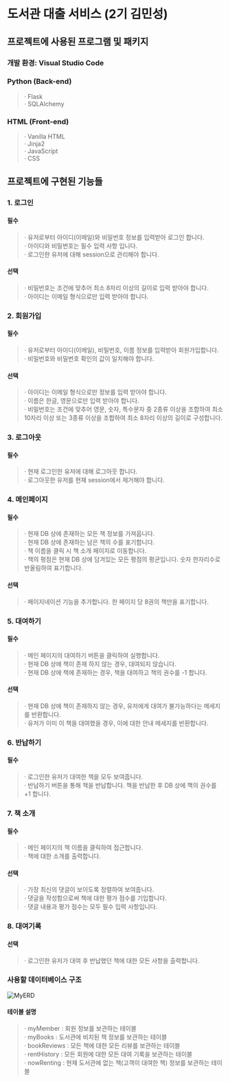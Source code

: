도서관 대출 서비스 (2기 김민성)
============================

## 프로젝트에 사용된 프로그램 및 패키지

### 개발 환경: Visual Studio Code

### Python (Back-end)
> · Flask       
> · SQLAlchemy       

### HTML (Front-end)
> · Vanilla HTML          
> · Jinja2           
> · JavaScript          
> · CSS           

## 프로젝트에 구현된 기능들

### 1. 로그인

#### 필수

> · 유저로부터 아이디(이메일)와 비밀번호 정보를 입력받아 로그인 합니다.      
> · 아이디와 비밀번호는 필수 입력 사항 입니다.         
> · 로그인한 유저에 대해 session으로 관리해야 합니다.           

#### 선택

> · 비밀번호는 조건에 맞추어 최소 8자리 이상의 길이로 입력 받아야 합니다.          
> · 아이디는 이메일 형식으로만 입력 받아야 합니다.        

### 2. 회원가입

#### 필수

> · 유저로부터 아이디(이메일), 비밀번호, 이름 정보를 입력받아 회원가입합니다.              
> · 비밀번호와 비밀번호 확인의 값이 일치해야 합니다.

#### 선택 

> · 아이디는 이메일 형식으로만 정보를 입력 받아야 합니다.     
> · 이름은 한글, 영문으로만 입력 받아야 합니다.            
> · 비밀번호는 조건에 맞추어 영문, 숫자, 특수문자 중 2종류 이상을 조합하여 최소 10자리 이상 또는 3종류 이상을 조합하여 최소 8자리 이상의 길이로 구성합니다.     

### 3. 로그아웃

#### 필수

> · 현재 로그인한 유저에 대해 로그아웃 합니다.          
> · 로그아웃한 유저를 현재 session에서 제거해야 합니다.        

### 4. 메인페이지

#### 필수

> · 현재 DB 상에 존재하는 모든 책 정보를 가져옵니다.                
> · 현재 DB 상에 존재하는 남은 책의 수를 표기합니다.           
> · 책 이름을 클릭 시 책 소개 페이지로 이동합니다.          
> · 책의 평점은 현재 DB 상에 담겨있는 모든 평점의 평균입니다. 숫자 한자리수로 반올림하여 표기합니다.

#### 선택

> · 페이지네이션 기능을 추가합니다. 한 페이지 당 8권의 책만을 표기합니다.

### 5. 대여하기

#### 필수

> · 메인 페이지의 대여하기 버튼을 클릭하여 실행합니다.           
> · 현재 DB 상에 책이 존재 하지 않는 경우, 대여되지 않습니다.         
> · 현재 DB 상에 책에 존재하는 경우, 책을 대여하고 책의 권수를 -1 합니다.

#### 선택

> · 현재 DB 상에 책이 존재하지 않는 경우, 유저에게 대여가 불가능하다는 메세지를 반환합니다.            
> · 유저가 이미 이 책을 대여했을 경우, 이에 대한 안내 메세지를 반환합니다.

### 6. 반납하기

#### 필수

> · 로그인한 유저가 대여한 책을 모두 보여줍니다.    
> · 반납하기 버튼을 통해 책을 반납합니다. 책을 반납한 후 DB 상에 책의 권수를 +1 합니다.

### 7. 책 소개

#### 필수

> · 메인 페이지의 책 이름을 클릭하여 접근합니다.              
> · 책에 대한 소개를 출력합니다.

#### 선택 

> · 가장 최신의 댓글이 보이도록 정렬하여 보여줍니다.          
> · 댓글을 작성함으로써 책에 대한 평가 점수를 기입합니다.           
> · 댓글 내용과 평가 점수는 모두 필수 입력 사항입니다.           

### 8. 대여기록

#### 선택

> · 로그인한 유저가 대여 후 반납했던 책에 대한 모든 사항을 출력합니다.

### 사용할 데이터베이스 구조

![MyERD](/uploads/856a8c34aa2b72cb7ad9b4c5457637e3/MyERD.jpg)

#### 테이블 설명
> · myMember : 회원 정보를 보관하는 테이블   
> · myBooks : 도서관에 비치된 책 정보를 보관하는 테이블   
> · bookReviews : 모든 책에 대한 모든 리뷰를 보관하는 테이블   
> · rentHistory : 모든 회원에 대한 모든 대여 기록을 보관하는 테이블    
> · nowRenting : 현재 도서관에 없는 책(고객이 대여한 책) 정보를 보관하는 테이블
